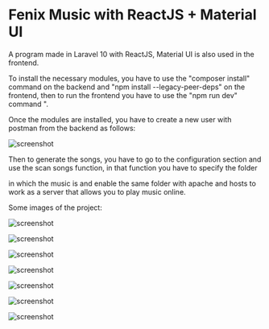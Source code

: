 # Fenix Music with ReactJS + Material UI

A program made in Laravel 10 with ReactJS, Material UI is also used in the frontend.

To install the necessary modules, you have to use the "composer install" command on the backend and "npm install --legacy-peer-deps" on the frontend, then to run the frontend you have to use the "npm run dev" command ".

Once the modules are installed, you have to create a new user with postman from the backend as follows:

![screenshot](https://blogger.googleusercontent.com/img/b/R29vZ2xl/AVvXsEi3ifwlRDso6MSm2TAU0vku7x560QzZnd1GxJf2UHZU27SUg2Oh3HR-TuxkFDo28lrb2hVAUc20i6JWwlyTGjNN-Kx_34WFsnkiNDR7G7RGAmnfFU8b7Hnlx0j0oM4jC3XftZ-v8qX9mjLcoWYoC9PTza7vGBA1_xK7oWt6o1uuEoIsBw18eJjoCfpR/s1493/crear%20usuario.png)

Then to generate the songs, you have to go to the configuration section and use the scan songs function, in that function you have to specify the folder

in which the music is and enable the same folder with apache and hosts to work as a server that allows you to play music online.

Some images of the project:

![screenshot](https://blogger.googleusercontent.com/img/b/R29vZ2xl/AVvXsEijQZ-rOnsDZUZ7GJdtkoBNNINKqoMK49Bg7dP6UgU4x5lcueor1EP5aV2kgb-3zdlLG-1KUoun5HXvebKQ1Itm476BHUZyblK2J4rO0pPVtG3fAnHb2PKwLyXbI4ZY72MyRDYkFwHbToO3sXT1eNOKmwROMB_7nChPQg2m_YZ3I7CFt4Y4UpYkYNYT/s608/1.png)

![screenshot](https://blogger.googleusercontent.com/img/b/R29vZ2xl/AVvXsEgLCr9BcyHcbrJ2RAPRaJPJFL-5zAdvzmcXDc9F05emIwlqJwlvKheTizBILR_SkBXf6Ep2ey6c6vuCh_8GRjpp_jatxkrzOj50zK_3XgBc1Hfc8YFMmUShiK0Pwhejjry1Y12c1dzmKycW6FuAs489ux88RI3ZpYM7gzkfDlvjlGYwu6JX4w6hcf6R/s1919/2.png)

![screenshot](https://blogger.googleusercontent.com/img/b/R29vZ2xl/AVvXsEj529wfcV90_nfYZS_Hqn6URBdgz7Jrw1ZBXufWwcFEHuxI9JB8v4-A4TDD72NAjH-LrPFctzgim9fD5mRAlWFnad6tE-l_3PZy29yZ6YRKkMGhhNwVID9Pi4Yfmr-9QqHUswzTZxi4EHJqel3J-ly9LNdIqYlf_BnNiAlkl-UNk_YaHz-_1rgt18qL/s1919/3.png)

![screenshot](https://blogger.googleusercontent.com/img/b/R29vZ2xl/AVvXsEi3ifwlRDso6MSm2TAU0vku7x560QzZnd1GxJf2UHZU27SUg2Oh3HR-TuxkFDo28lrb2hVAUc20i6JWwlyTGjNN-Kx_34WFsnkiNDR7G7RGAmnfFU8b7Hnlx0j0oM4jC3XftZ-v8qX9mjLcoWYoC9PTza7vGBA1_xK7oWt6o1uuEoIsBw18eJjoCfpR/s1493/crear%20usuario.png)

![screenshot](https://blogger.googleusercontent.com/img/b/R29vZ2xl/AVvXsEgnBE77sKitmL2t_SZy2w4nHdjmEMk2DvL1c47RTgWdlxQhNSKq7Zgoaaj_YrNsZlA2iDLeLtyLWfQA_DYCwmjXl0U1Vo_IyQeHAyepZS-DwBGK6jwnMcz6MVm1ibkok61DV35fxuFXke-z-Ad0PTNPC1Yckxk-HfXBSr2DTHT0oNVJ_WLxPJ49KvvH/s1919/4.png)

![screenshot](https://blogger.googleusercontent.com/img/b/R29vZ2xl/AVvXsEjYDKG9KpUaja1C8XfbXfwoiVb3ApREcu9LoYw5cXv5EwNThHp9YIEn5ynVvwrTnmxnDXLc9IO4rTN94dhPgB2EVQHgSG-EKMyi8Ww_AjBj9dI6t-ZbvYP2q1RHP2VPvBO_etsgMEsypBxbIihkiqj9OUwENHlDETCWhaRPz5xF-kOweYrtlmttpHqL/s1919/5.png)

![screenshot](https://blogger.googleusercontent.com/img/b/R29vZ2xl/AVvXsEi1NVUkNKFVox8Ko3Q-583FMF9P5A-anoH0nLvQmMiQgzGEF1mOp8u1C4RIbNNmEi3CEmKsT71hpPVXH4-7BAlVPr33TS-1YcKVJdGVAgwzJc1JmHxfP0rfZNEFrTu8jMVB7efLPpxvkL-1iPx7lDwxCHLVjBAtxhd3irgS9BYn4lhnLY6eyQjy9EV9/s1915/6.png)
